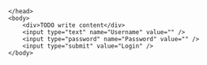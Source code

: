 
<html>
    <head>
        <title>TODO supply a title</title>
        <meta charset="UTF-8">
        <meta name="viewport" content="width=device-width, initial-scale=1.0">
        
    </head>
    <body>
        <div>TODO write content</div>
        <input type="text" name="Username" value="" />
        <input type="password" name="Password" value="" />
        <input type="submit" value="Login" />
    </body>
</html>
